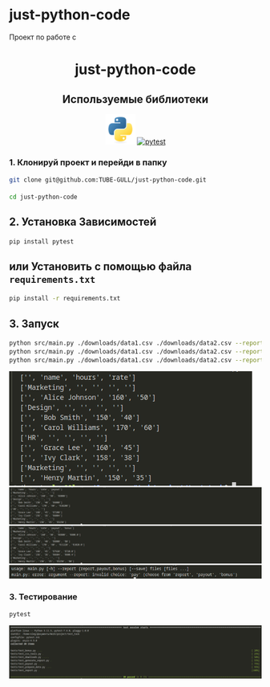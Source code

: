 # just-python-code

Проект по работе с 

<h1 align="center">just-python-code</h1>

<h2 align="center">Используемые библиотеки</h2>

<div align="center">

<a href="https://www.python.org" target="_blank" rel="noreferrer" style="display: inline-block;"> 
  <img src="https://raw.githubusercontent.com/devicons/devicon/master/icons/python/python-original.svg" alt="python" width="60" height="60"/>
</a>

<a href="pytest" target="pytest" rel="noreferrer"> 
    <img src="https://docs.pytest.org/en/stable/_static/pytest1.png" alt="pytest" width="60" height="60"/> 
</a>

</div>


### 1. Клонируй проект и перейди в папку
```bash
git clone git@github.com:TUBE-GULL/just-python-code.git

cd just-python-code
```

## 2. Установка Зависимостей 

```bash
pip install pytest 

```
## или Установить с помощью файла `requirements.txt` 
```bash
pip install -r requirements.txt

```

## 3. Запуск 
```bash
python src/main.py ./downloads/data1.csv ./downloads/data2.csv --report report
python src/main.py ./downloads/data1.csv ./downloads/data2.csv --report payout 
python src/main.py ./downloads/data1.csv ./downloads/data2.csv --report bonus
```
![ожидаемый результат report](img/report.png)
![ожидаемый результат payout](img/payout.png)
![ожидаемый результат bonus](img/bonus.png)
![в случае неверно введенной команды](img/error.png)



### 3. Тестирование
```bash
pytest
```

![результат теста](img/test.png)
